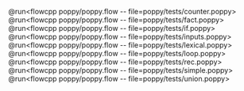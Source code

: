 @run<flowcpp poppy/poppy.flow -- file=poppy/tests/counter.poppy>
@run<flowcpp poppy/poppy.flow -- file=poppy/tests/fact.poppy>
@run<flowcpp poppy/poppy.flow -- file=poppy/tests/if.poppy>
@run<flowcpp poppy/poppy.flow -- file=poppy/tests/inputs.poppy>
@run<flowcpp poppy/poppy.flow -- file=poppy/tests/lexical.poppy>
@run<flowcpp poppy/poppy.flow -- file=poppy/tests/loop.poppy>
@run<flowcpp poppy/poppy.flow -- file=poppy/tests/rec.poppy>
@run<flowcpp poppy/poppy.flow -- file=poppy/tests/simple.poppy>
@run<flowcpp poppy/poppy.flow -- file=poppy/tests/union.poppy>
